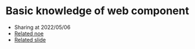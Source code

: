# Basic knowledge of web component
- Sharing at 2022/05/06
- [Related noe](https://hackmd.io/Nt-Zo38DTSygigL0z6QgqA?both)
- [Related slide](https://hackmd.io/@-bSsxIZ7Qb-AmWYDStgm-g/Byp4rmTBq?type=slide#/)

